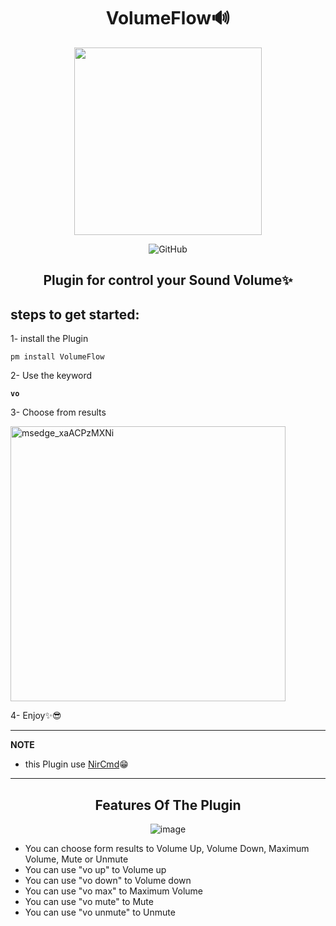 <p align="center">
  <h1 align="center">VolumeFlow🔊</h1>
 <p align="center"> <img src="https://github.com/asmpro7/VolumeFlow/assets/114514662/9449f9fd-7af6-4c70-bf66-104d72c92979" data-canonical-src="https://github.com/asmpro7/VolumeFlow/assets/114514662/9449f9fd-7af6-4c70-bf66-104d72c92979" width="300" height="300" /><p>

 <p align="center"> <img src="https://img.shields.io/github/license/asmpro7/VolumeFlow" alt="GitHub"></p>
<h2 align="center" id="QrFlow">Plugin for control your Sound Volume✨</h2>
</p>
<h2 id="steps-to-get-started-">steps to get started:</h2>
<p>1- install the Plugin</p>
<pre><code class="lang-bash">pm <span class="hljs-keyword">install</span> VolumeFlow
</code></pre>  
<p>2- Use the keyword <strong><pre><code class="lang-bash">vo</code></pre></strong></p>
<p>3- Choose from results</p>
<img width="440" alt="msedge_xaACPzMXNi" src="https://github.com/asmpro7/VolumeFlow/assets/114514662/8c9ce69e-ba87-4da8-8185-ec6d7bf24d1f">

<p>4- Enjoy✨😎</p>

<hr>  
<p><strong>NOTE</strong></p>
<ul>
<li> this Plugin use <a href="https://www.nirsoft.net/utils/nircmd2.html">NirCmd</a>😁</li>
</ul>
<hr>  

<p align="center">
<h2 align="center" id="features-of-the-script">Features Of The Plugin</h2>
<p align="center"><img src="https://github.com/asmpro7/VolumeFlow/assets/114514662/8c9ce69e-ba87-4da8-8185-ec6d7bf24d1f" alt="image"></p></p>
<ul>
<li>You can choose form results to Volume Up, Volume Down, Maximum Volume, Mute or Unmute</li>
<li>You can use "vo up" to Volume up </li>
<li>You can use "vo down" to Volume down </li>
<li>You can use "vo max" to Maximum Volume </li>
<li>You can use "vo mute" to Mute </li>
<li>You can use "vo unmute" to Unmute </li>
</ul>
